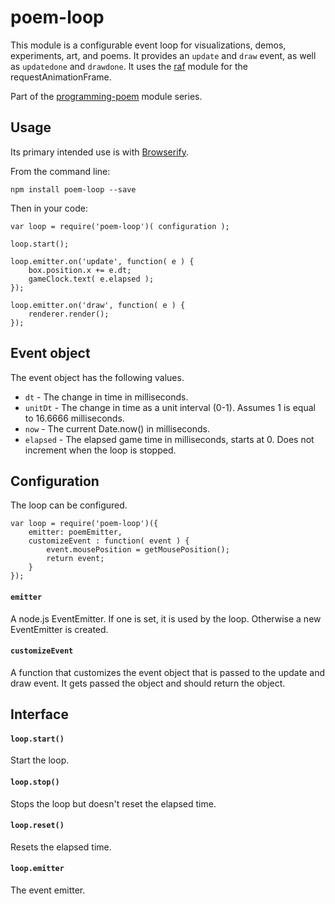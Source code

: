 # poem-loop

This module is a configurable event loop for visualizations, demos, experiments, art, and poems. It provides an `update` and `draw` event, as well as `updatedone` and `drawdone`. It uses the [raf](https://www.npmjs.com/package/raf) module for the requestAnimationFrame.

Part of the [programming-poem](https://www.npmjs.com/browse/keyword/programming-poem) module series.

## Usage

Its primary intended use is with [Browserify](http://browserify.org/).

From the command line:

	npm install poem-loop --save

Then in your code:

	var loop = require('poem-loop')( configuration );
	
	loop.start();
	
	loop.emitter.on('update', function( e ) {
		box.position.x += e.dt;
		gameClock.text( e.elapsed );
	});
	
	loop.emitter.on('draw', function( e ) {
		renderer.render();
	});
	
## Event object

The event object has the following values.

 * `dt` - The change in time in milliseconds.
 * `unitDt` - The change in time as a unit interval (0-1). Assumes 1 is equal to 16.6666 milliseconds.
 * `now` - The current Date.now() in milliseconds.
 * `elapsed` - The elapsed game time in milliseconds, starts at 0. Does not increment when the loop is stopped.

## Configuration

The loop can be configured.

	var loop = require('poem-loop')({
		emitter: poemEmitter,
		customizeEvent : function( event ) {
			event.mousePosition = getMousePosition();
			return event;
		}
	});

#### `emitter`

A node.js EventEmitter. If one is set, it is used by the loop. Otherwise a new EventEmitter is created.

#### `customizeEvent`

A function that customizes the event object that is passed to the update and draw event. It gets passed the object and should return the object.

## Interface

#### `loop.start()`

Start the loop.

#### `loop.stop()`

Stops the loop but doesn't reset the elapsed time.

#### `loop.reset()`

Resets the elapsed time.

#### `loop.emitter`

The event emitter.